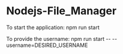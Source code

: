 # Nodejs-File_Manager

To start the application:
npm run start

To provide the username:
npm run start -- --username=DESIRED_USERNAME
